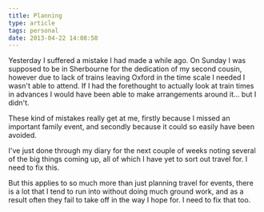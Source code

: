 ```yaml
---
title: Planning
type: article
tags: personal
date: 2013-04-22 14:08:50
---
```


<p> Yesterday I suffered a mistake I had made a while ago. On Sunday I was supposed to be in Sherbourne for the dedication of my second cousin, however due to lack of trains leaving Oxford in the time scale I needed I wasn&#39;t able to attend. If I had the forethought to actually look at train times in advances I would have been able to make arrangements around it… but I didn&#39;t.</p><p> These kind of mistakes really get at me, firstly because I missed an important family event, and secondly because it could so easily have been avoided.</p><p> I&#39;ve just done through my diary for the next couple of weeks noting several of the big things coming up, all of which I have yet to sort out travel for. I need to fix this.</p><p> But this applies to so much more than just planning travel for events, there is a lot that I tend to run into without doing much ground work, and as a result often they fail to take off in the way I hope for. I need to fix that too.</p>
